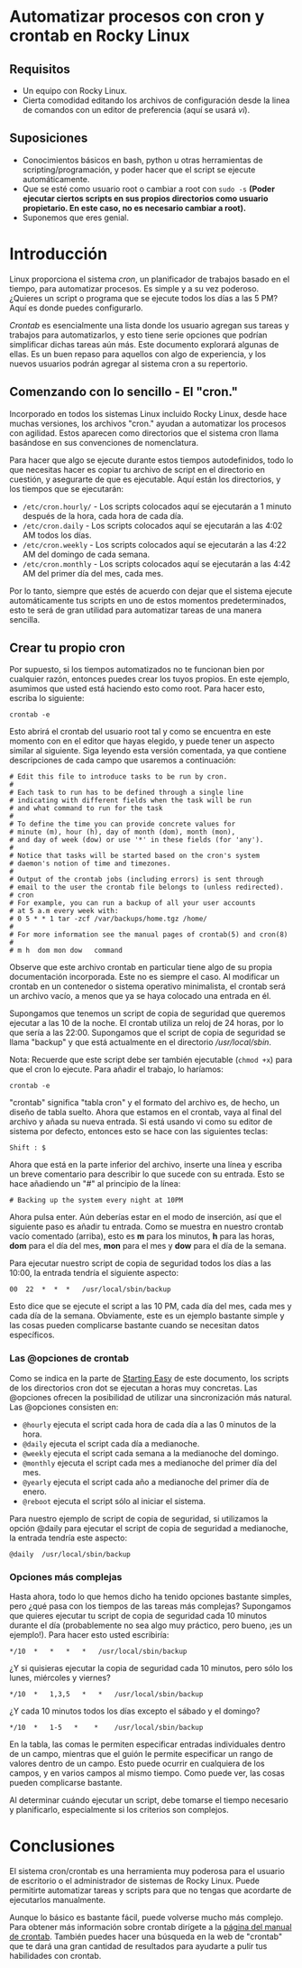# Automatizar procesos con cron y crontab en Rocky Linux

## Requisitos

* Un equipo con Rocky Linux.
* Cierta comodidad editando los archivos de configuración desde la linea de comandos con un editor de preferencia (aquí se usará _vi_).

## <a name="suposiciones"></a> Suposiciones

* Conocimientos básicos en bash, python u otras herramientas de scripting/programación, y poder hacer que el script se ejecute automáticamente.
* Que se esté como usuario root o cambiar a root con `sudo -s` **(Poder ejecutar ciertos scripts en sus propios directorios como usuario propietario. En este caso, no es necesario cambiar a root).**
* Suponemos que eres genial.

# Introducción

Linux proporciona el sistema _cron_, un planificador de trabajos basado en el tiempo, para automatizar procesos. Es simple y a su vez poderoso. ¿Quieres un script o programa que se ejecute todos los días a las 5 PM? Aquí es donde puedes configurarlo.

_Crontab_ es esencialmente una lista donde los usuario agregan sus tareas y trabajos para automatizarlos, y esto tiene serie opciones que podrían simplificar dichas tareas aún más. Este documento explorará algunas de ellas. Es un buen repaso para aquellos con algo de experiencia, y los nuevos usuarios podrán agregar al sistema cron a su repertorio.

## <a name="Comenzando con lo sencillo"></a> Comenzando con lo sencillo - El "cron."

Incorporado en todos los sistemas Linux incluido Rocky Linux, desde hace muchas versiones, los archivos "cron." ayudan a automatizar los procesos con agilidad. Estos aparecen como directorios que el sistema cron llama basándose en sus convenciones de nomenclatura.

Para hacer que algo se ejecute durante estos tiempos autodefinidos, todo lo que necesitas hacer es copiar tu archivo de script en el directorio en cuestión, y asegurarte de que es ejecutable. Aquí están los directorios, y los tiempos que se ejecutarán:

* `/etc/cron.hourly/` - Los scripts colocados aquí se ejecutarán a 1 minuto después de la hora, cada hora de cada día.
* `/etc/cron.daily` - Los scripts colocados aquí se ejecutarán a las 4:02 AM todos los días.
* `/etc/cron.weekly` - Los scripts colocados aquí se ejecutarán a las 4:22 AM del domingo de cada semana.
* `/etc/cron.monthly` - Los scripts colocados aquí se ejecutarán a las 4:42 AM del primer día del mes, cada mes.

Por lo tanto, siempre que estés de acuerdo con dejar que el sistema ejecute automáticamente tus scripts en uno de estos momentos predeterminados, esto te será de gran utilidad para automatizar tareas de una manera sencilla.

## Crear tu propio cron

Por supuesto, si los tiempos automatizados no te funcionan bien por cualquier razón, entonces puedes crear los tuyos propios. En este ejemplo, asumimos que usted está haciendo esto como root. Para hacer esto, escriba lo siguiente:

`crontab -e`

Esto abrirá el crontab del usuario root tal y como se encuentra en este momento con en el editor que hayas elegido, y puede tener un aspecto similar al siguiente. Siga leyendo esta versión comentada, ya que contiene descripciones de cada campo que usaremos a continuación:

```
# Edit this file to introduce tasks to be run by cron.
# 
# Each task to run has to be defined through a single line
# indicating with different fields when the task will be run
# and what command to run for the task
# 
# To define the time you can provide concrete values for
# minute (m), hour (h), day of month (dom), month (mon),
# and day of week (dow) or use '*' in these fields (for 'any').
# 
# Notice that tasks will be started based on the cron's system
# daemon's notion of time and timezones.
# 
# Output of the crontab jobs (including errors) is sent through
# email to the user the crontab file belongs to (unless redirected).
# cron
# For example, you can run a backup of all your user accounts
# at 5 a.m every week with:
# 0 5 * * 1 tar -zcf /var/backups/home.tgz /home/
# 
# For more information see the manual pages of crontab(5) and cron(8)
# 
# m h  dom mon dow   command
```

Observe que este archivo crontab en particular tiene algo de su propia documentación incorporada. Este no es siempre el caso. Al modificar un crontab en un contenedor o sistema operativo minimalista, el crontab será un archivo vacío, a menos que ya se haya colocado una entrada en él.

Supongamos que tenemos un script de copia de seguridad que queremos ejecutar a las 10 de la noche. El crontab utiliza un reloj de 24 horas, por lo que sería a las 22:00. Supongamos que el script de copia de seguridad se llama "backup" y que está actualmente en el directorio _/usr/local/sbin_. 

Nota: Recuerde que este script debe ser también ejecutable (`chmod +x`) para que el cron lo ejecute. Para añadir el trabajo, lo haríamos:

`crontab -e`

"crontab" significa "tabla cron" y el formato del archivo es, de hecho, un diseño de tabla suelto. Ahora que estamos en el crontab, vaya al final del archivo y añada su nueva entrada. Si está usando vi como su editor de sistema por defecto, entonces esto se hace con las siguientes teclas:

`Shift : $`

Ahora que está en la parte inferior del archivo, inserte una línea y escriba un breve comentario para describir lo que sucede con su entrada. Esto se hace añadiendo un "#" al principio de la línea:

`# Backing up the system every night at 10PM`

Ahora pulsa enter. Aún deberías estar en el modo de inserción, así que el siguiente paso es añadir tu entrada. Como se muestra en nuestro crontab vacío comentado (arriba), esto es **m** para los minutos, **h** para las horas, **dom** para el día del mes, **mon** para el mes y **dow** para el día de la semana. 

Para ejecutar nuestro script de copia de seguridad todos los días a las 10:00, la entrada tendría el siguiente aspecto:

`00  22  *  *  *   /usr/local/sbin/backup`

Esto dice que se ejecute el script a las 10 PM, cada día del mes, cada mes y cada día de la semana. Obviamente, este es un ejemplo bastante simple y las cosas pueden complicarse bastante cuando se necesitan datos específicos.

### Las @opciones de crontab

Como se indica en la parte de [Starting Easy](##-starting-easy) de este documento, los scripts de los directorios cron dot se ejecutan a horas muy concretas. Las @opciones ofrecen la posibilidad de utilizar una sincronización más natural. Las @opciones consisten en:

* `@hourly` ejecuta el script cada hora de cada día a las 0 minutos de la hora.
* `@daily` ejecuta el script cada día a medianoche.
* `@weekly` ejecuta el script cada semana a la medianoche del domingo.
* `@monthly` ejecuta el script cada mes a medianoche del primer día del mes.
* `@yearly` ejecuta el script cada año a medianoche del primer día de enero.
* `@reboot` ejecuta el script sólo al iniciar el sistema.

Para nuestro ejemplo de script de copia de seguridad, si utilizamos la opción @daily para ejecutar el script de copia de seguridad a medianoche, la entrada tendría este aspecto:

`@daily  /usr/local/sbin/backup`

### Opciones más complejas

Hasta ahora, todo lo que hemos dicho ha tenido opciones bastante simples, pero ¿qué pasa con los tiempos de las tareas más complejas? Supongamos que quieres ejecutar tu script de copia de seguridad cada 10 minutos durante el día (probablemente no sea algo muy práctico, pero bueno, ¡es un ejemplo!). Para hacer esto usted escribiría:

`*/10  *   *   *   *   /usr/local/sbin/backup`

¿Y si quisieras ejecutar la copia de seguridad cada 10 minutos, pero sólo los lunes, miércoles y viernes?

`*/10  *   1,3,5   *   *   /usr/local/sbin/backup`

¿Y cada 10 minutos todos los días excepto el sábado y el domingo?

`*/10  *   1-5   *    *    /usr/local/sbin/backup`

En la tabla, las comas le permiten especificar entradas individuales dentro de un campo, mientras que el guión le permite especificar un rango de valores dentro de un campo. Esto puede ocurrir en cualquiera de los campos, y en varios campos al mismo tiempo. Como puede ver, las cosas pueden complicarse bastante. 

Al determinar cuándo ejecutar un script, debe tomarse el tiempo necesario y planificarlo, especialmente si los criterios son complejos.

# Conclusiones

El sistema cron/crontab es una herramienta muy poderosa para el usuario de escritorio o el administrador de sistemas de Rocky Linux. Puede permitirte automatizar tareas y scripts para que no tengas que acordarte de ejecutarlos manualmente. 

Aunque lo básico es bastante fácil, puede volverse mucho más complejo. Para obtener más información sobre crontab dirígete a la [página del manual de crontab](https://man7.org/linux/man-pages/man5/crontab.5.html). También puedes hacer una búsqueda en la web de "crontab" que te dará una gran cantidad de resultados para ayudarte a pulír tus habilidades con crontab.

